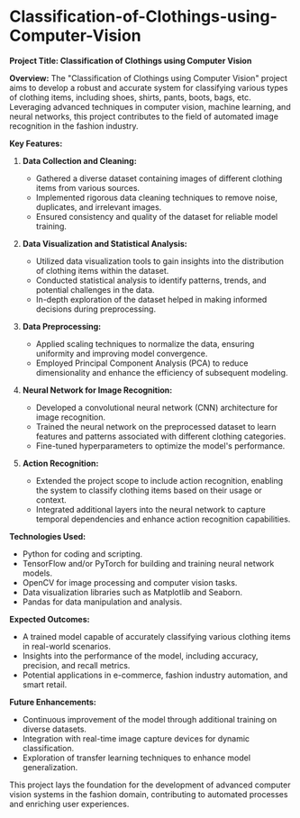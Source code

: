 # Classification-of-Clothings-using-Computer-Vision

**Project Title: Classification of Clothings using Computer Vision**

**Overview:**
The "Classification of Clothings using Computer Vision" project aims to develop a robust and accurate system for classifying various types of clothing items, including shoes, shirts, pants, boots, bags, etc. Leveraging advanced techniques in computer vision, machine learning, and neural networks, this project contributes to the field of automated image recognition in the fashion industry.

**Key Features:**

1. **Data Collection and Cleaning:**
   - Gathered a diverse dataset containing images of different clothing items from various sources.
   - Implemented rigorous data cleaning techniques to remove noise, duplicates, and irrelevant images.
   - Ensured consistency and quality of the dataset for reliable model training.

2. **Data Visualization and Statistical Analysis:**
   - Utilized data visualization tools to gain insights into the distribution of clothing items within the dataset.
   - Conducted statistical analysis to identify patterns, trends, and potential challenges in the data.
   - In-depth exploration of the dataset helped in making informed decisions during preprocessing.

3. **Data Preprocessing:**
   - Applied scaling techniques to normalize the data, ensuring uniformity and improving model convergence.
   - Employed Principal Component Analysis (PCA) to reduce dimensionality and enhance the efficiency of subsequent modeling.

4. **Neural Network for Image Recognition:**
   - Developed a convolutional neural network (CNN) architecture for image recognition.
   - Trained the neural network on the preprocessed dataset to learn features and patterns associated with different clothing categories.
   - Fine-tuned hyperparameters to optimize the model's performance.

5. **Action Recognition:**
   - Extended the project scope to include action recognition, enabling the system to classify clothing items based on their usage or context.
   - Integrated additional layers into the neural network to capture temporal dependencies and enhance action recognition capabilities.

**Technologies Used:**
- Python for coding and scripting.
- TensorFlow and/or PyTorch for building and training neural network models.
- OpenCV for image processing and computer vision tasks.
- Data visualization libraries such as Matplotlib and Seaborn.
- Pandas for data manipulation and analysis.

**Expected Outcomes:**
- A trained model capable of accurately classifying various clothing items in real-world scenarios.
- Insights into the performance of the model, including accuracy, precision, and recall metrics.
- Potential applications in e-commerce, fashion industry automation, and smart retail.

**Future Enhancements:**
- Continuous improvement of the model through additional training on diverse datasets.
- Integration with real-time image capture devices for dynamic classification.
- Exploration of transfer learning techniques to enhance model generalization.

This project lays the foundation for the development of advanced computer vision systems in the fashion domain, contributing to automated processes and enriching user experiences.
